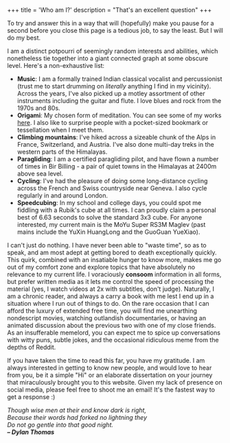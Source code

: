 +++
title = 'Who am I?'
description = "That's an excellent question"
+++

To try and answer this in a way that will (hopefully) make you pause for a second before you close this page is a tedious job, to say the least. But I will do my best.

I am a distinct potpourri of seemingly random interests and abilities, which nonetheless tie together into a giant connected graph at some obscure level. Here's a non-exhaustive list:

- **Music**: I am a formally trained Indian classical vocalist and percussionist (trust me to start drumming on *literally* anything I find in my vicinity). Across the years, I've also picked up a motley assortment of other instruments including the guitar and flute. I love blues and rock from the 1970s and 80s.
- **Origami**: My chosen form of meditation. You can see some of my works [here](/folds). I also like to surprise people with a pocket-sized bookmark or tessellation when I meet them.
- **Climbing mountains**: I've hiked across a sizeable chunk of the Alps in France, Switzerland, and Austria. I've also done multi-day treks in the western parts of the Himalayas.
- **Paragliding**: I am a certified paragliding pilot, and have flown a number of times in Bir Billing - a pair of quiet towns in the Himalayas at 2400m above sea level.
- **Cycling**: I've had the pleasure of doing some long-distance cycling across the French and Swiss countryside near Geneva. I also cycle regularly in and around London.
- **Speedcubing**: In my school and college days, you could spot me fiddling with a Rubik's cube at all times. I can proudly claim a personal best of 6.63 seconds to solve the standard 3x3 cube. For anyone interested, my current main is the MoYu Super RS3M Maglev (past mains include the YuXin HuangLong and the GuoGuan YueXiao).

I can't just do nothing. I have never been able to "waste time", so as to speak, and am most adept at getting bored to death exceptionally quickly. This quirk, combined with an insatiable hunger to know more, makes me go out of my comfort zone and explore topics that have absolutely no relevance to my current life. I voraciously **consoom** information in all forms, but prefer written media as it lets me control the speed of processing the material (yes, I watch videos at 2x with subtitles, don't judge). Naturally, I am a chronic reader, and always a carry a book with me lest I end up in a situation where I run out of things to do. On the rare occasion that I can afford the luxury of extended free time, you will find me unearthing nondescript movies, watching outlandish documentaries, or having an animated discussion about the previous two with one of my close friends. As an insufferable memelord, you can expect me to spice up conversations with witty puns, subtle jokes, and the occasional ridiculous meme from the depths of Reddit.

If you have taken the time to read this far, you have my gratitude. I am always interested in getting to know new people, and would love to hear from you, be it a simple "Hi" or an elaborate dissertation on your journey that miraculously brought you to this website. Given my lack of presence on social media, please feel free to shoot me an email! It's the fastest way to get a response :)

*Though wise men at their end know dark is right,*\
*Because their words had forked no lightning they*\
*Do not go gentle into that good night.*\
***– Dylan Thomas***

